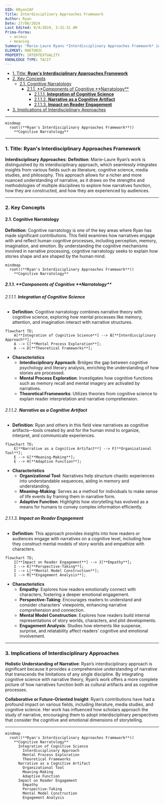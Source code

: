 ```yaml
---
UID: 6RyanIAF
Title: Interdisciplinary Approaches Framework
Author: Ryan
Date: 27/08/2024
Last Edited: 9/4/2024, 3:32:31 AM
Prima-Forma:
  - animus
  - meaning
Summary: "Marie-Laure Ryans *Interdisciplinary Approaches Framework* integrates  insights from literature, cognitive science, media studies, and philosophy to  provide a nuanced understanding of narrative. Her work, particularly in cognitive  narratology, explores how narratives engage human cognitive processes, enriching  narrative theory by blending diverse disciplinary perspectives."
ELEMENT: RHETORIC
PROPERTY: INTERTEXTUALITY
KNOWLEDGE TYPE: TACIT
---
```


- [1. Title: **Ryan's Interdisciplinary Approaches Framework**](#1-title-ryans-interdisciplinary-approaches-framework)
- [2. Key Concepts](#2-key-concepts)
  - [2.1. Cognitive Narratology](#21-cognitive-narratology)
    - [2.1.1. \*\*Components of Cognitive \*\*Narratology\*\*](#211-components-of-cognitive-narratology)
      - [2.1.1.1. **Integration of Cognitive Science**](#2111-integration-of-cognitive-science)
      - [2.1.1.2. **Narrative as a Cognitive Artifact**](#2112-narrative-as-a-cognitive-artifact)
      - [2.1.1.3. **Impact on Reader Engagement**](#2113-impact-on-reader-engagement)
- [3. Implications of Interdisciplinary Approaches](#3-implications-of-interdisciplinary-approaches)

---

```mermaid
mindmap
  root((**Ryan's Interdisciplinary Approaches Framework**))
    **Cognitive Narratology**
```

---

### 1. Title: **Ryan's Interdisciplinary Approaches Framework**

**Interdisciplinary Approaches**:
**Definition**: Marie-Laure Ryan’s work is distinguished by its interdisciplinary approach, which seamlessly integrates insights from various fields such as literature, cognitive science, media studies, and philosophy. This approach allows for a richer and more nuanced understanding of narrative, as it draws on the strengths and methodologies of multiple disciplines to explore how narratives function, how they are constructed, and how they are experienced by audiences.

---

### 2. Key Concepts

#### 2.1. Cognitive Narratology

**Definition**:
Cognitive narratology is one of the key areas where Ryan has made significant contributions. This field examines how narratives engage with and reflect human cognitive processes, including perception, memory, imagination, and emotion. By understanding the cognitive mechanisms involved in narrative processing, cognitive narratology seeks to explain how stories shape and are shaped by the human mind.

```mermaid
mindmap
  root((**Ryan's Interdisciplinary Approaches Framework**))
    **Cognitive Narratology**
```

##### 2.1.1. **Components of Cognitive **Narratology\*\*

###### 2.1.1.1. **Integration of Cognitive Science**

- **Definition**: Cognitive narratology combines narrative theory with cognitive science, exploring how mental processes like memory, attention, and imagination interact with narrative structures.

```mermaid
flowchart TD;
    A[**Integration of Cognitive Science**] --> B[**Interdisciplinary Approach**];
    A --> C[**Mental Process Exploration**];
    A --> D[**Theoretical Frameworks**];
```

- **Characteristics**
  - **Interdisciplinary Approach**: Bridges the gap between cognitive psychology and literary analysis, enriching the understanding of how stories are processed.
  - **Mental Process Exploration**: Investigates how cognitive functions such as memory recall and mental imagery are activated by narratives.
  - **Theoretical Frameworks**: Utilizes theories from cognitive science to explain reader interpretation and narrative comprehension.

###### 2.1.1.2. **Narrative as a Cognitive Artifact**

- **Definition**: Ryan and others in this field view narratives as cognitive artifacts—tools created by and for the human mind to organize, interpret, and communicate experiences.

```mermaid
flowchart TD;
    E[**Narrative as a Cognitive Artifact**] --> F[**Organizational Tool**];
    E --> G[**Meaning-Making**];
    E --> H[**Adaptive Function**];
```

- **Characteristics**
  - **Organizational Tool**: Narratives help structure chaotic experiences into understandable sequences, aiding in memory and understanding.
  - **Meaning-Making**: Serves as a method for individuals to make sense of life events by framing them in narrative form.
  - **Adaptive Function**: Highlights how storytelling has evolved as a means for humans to convey complex information efficiently.

###### 2.1.1.3. **Impact on Reader Engagement**

- **Definition**: This approach provides insights into how readers or audiences engage with narratives on a cognitive level, including how they construct mental models of story worlds and empathize with characters.

```mermaid
flowchart TD;
    I[**Impact on Reader Engagement**] --> J[**Empathy**];
    I --> K[**Perspective-Taking**];
    I --> L[**Mental Model Construction**];
    I --> M[**Engagement Analysis**];
```

- **Characteristics**
  - **Empathy**: Explores how readers emotionally connect with characters, fostering a deeper emotional engagement.
  - **Perspective-Taking**: Encourages readers to understand and consider characters' viewpoints, enhancing narrative comprehension and connection.
  - **Mental Model Construction**: Explores how readers build internal representations of story worlds, characters, and plot developments.
  - **Engagement Analysis**: Studies how elements like suspense, surprise, and relatability affect readers’ cognitive and emotional involvement.

---

### 3. Implications of Interdisciplinary Approaches

**Holistic Understanding of Narrative**:
Ryan’s interdisciplinary approach is significant because it provides a comprehensive understanding of narrative that transcends the limitations of any single discipline. By integrating cognitive science with narrative theory, Ryan’s work offers a more complete picture of how narratives function both as cultural artifacts and as cognitive processes.

**Collaborative or Future-Oriented Insight**:
Ryan’s contributions have had a profound impact on various fields, including literature, media studies, and cognitive science. Her work has influenced how scholars approach the study of narrative, encouraging them to adopt interdisciplinary perspectives that consider the cognitive and emotional dimensions of storytelling.

---

```mermaid
mindmap
  root((**Ryan's Interdisciplinary Approaches Framework**))
    **Cognitive Narratology**
      Integration of Cognitive Science
        Interdisciplinary Approach
        Mental Process Exploration
        Theoretical Frameworks
      Narrative as a Cognitive Artifact
        Organizational Tool
        Meaning-Making
        Adaptive Function
      Impact on Reader Engagement
        Empathy
        Perspective-Taking
        Mental Model Construction
        Engagement Analysis
```
